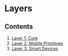 # Layers

## Contents

1. [Layer 1: Core](blocks.md)
3. [Layer 2: Mobile Primitives](blocks-1.md)
4. [Layer 3: Smart Devices](blocks-2.md)

